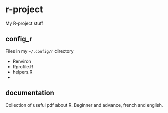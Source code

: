 r-project
=========

My R-project stuff

## config_r

Files in my `~/.config/r` directory

* Renviron
* Rprofile.R
* helpers.R
* 

## documentation

Collection of useful pdf about R. Beginner and advance, french and english.
